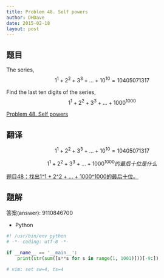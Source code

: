 ```yaml
---
title: Problem 48. Self powers
author: DHDave
date: 2015-02-18
layout: post
---
```


## 题目

The series, $$ 1^1 + 2^2 + 3^3 + ... + 10^10 = 10405071317 $$

Find the last ten digits of the series, $$ 1^1 + 2^2 + 3^3 + ... + 1000^1000 $$

[Problem 48. Self powers](https://projecteuler.net/problem=48 "Problem 48")

<!--more-->
## 翻译

$$ 1^1 + 2^2 + 3^3 + ... + 10^10 = 10405071317 $$

$$ 1^1 + 2^2 + 3^3 + ... + 1000^1000的最后十位是什么 $$

[题目48：找出1^1 + 2^2 + ... + 1000^1000的最后十位。](http://pe.spiritzhang.com/index.php/2011-05-11-09-44-54/49-4811--22----10001000 "题目48")

## 题解

答案(answer): 9110846700

+ Python

```python
#! /usr/bin/env python
# -*- coding: utf-8 -*-

if __name__ == '__main__':
    print(str(sum([s**s for s in range(1, 1001)]))[-9:])

# vim: set sw=4, ts=4
```
